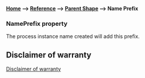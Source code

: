 __[Home](/) --> [Reference](/ref)  -->  [Parent Shape](javascript:history.back()) --> Name Prefix__

### NamePrefix property

The process instance name created will add this prefix.

## Disclaimer of warranty

[Disclaimer of warranty](../../guides/common/DisclaimerOfWarranty.md)